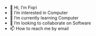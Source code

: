 - 👋 Hi, I’m Fiqri
- 👀 I’m interested in Computer
- 🌱 I’m currently learning Computer
- 💞️ I’m looking to collaborate on Software
- 📫 How to reach me by email

<!---
fiqri29/fiqri29 is a ✨ special ✨ repository because its `README.md` (this file) appears on your GitHub profile.
You can click the Preview link to take a look at your changes.
--->
